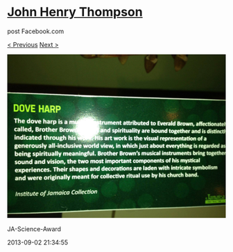 # [John Henry Thompson](../README.md)
post Facebook.com

[< Previous](2013-09-02-14.md) [Next >](2013-09-02-16.md)

[![](../media/2013-09-02/JA-Science-Award-4.jpg)](../README.md)

JA-Science-Award

2013-09-02 21:34:55